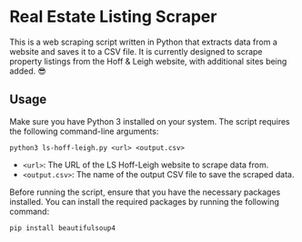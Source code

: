 # Real Estate Listing Scraper

This is a web scraping script written in Python that extracts data from a website and saves it to a CSV file. It is currently designed to scrape property listings from the Hoff & Leigh website, with additional sites being added. :sunglasses:

## Usage

Make sure you have Python 3 installed on your system. The script requires the following command-line arguments:

```python3 ls-hoff-leigh.py <url> <output.csv>```

- `<url>`: The URL of the LS Hoff-Leigh website to scrape data from.
- `<output.csv>`: The name of the output CSV file to save the scraped data.

Before running the script, ensure that you have the necessary packages installed. You can install the required packages by running the following command:

```pip install beautifulsoup4```
